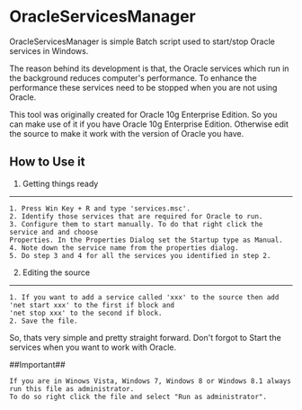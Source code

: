 OracleServicesManager
=====================

OracleServicesManager is simple Batch script used to start/stop Oracle services in Windows.

The reason behind its development is that, the Oracle services which run in the background 
reduces computer's performance. To enhance the performance these services need to be stopped 
when you are not using Oracle.

This tool was originally created for Oracle 10g Enterprise Edition. So you can make use of it if you have Oracle 10g Enterprise Edition. Otherwise edit the source to make it work with the version of Oracle you have.

How to Use it
-------------
1. Getting things ready
------------------------
	1. Press Win Key + R and type 'services.msc'.
	2. Identify those services that are required for Oracle to run.
	3. Configure them to start manually. To do that right click the service and and choose 
	Properties. In the Properties Dialog set the Startup type as Manual.
	4. Note down the service name from the properties dialog.
	5. Do step 3 and 4 for all the services you identified in step 2.

2. Editing the source
---------------------
	1. If you want to add a service called 'xxx' to the source then add 'net start xxx' to the first if block and 
	'net stop xxx' to the second if block.
	2. Save the file.

So, thats very simple and pretty straight forward. Don't forgot to Start the services when you want to work with Oracle. 

##Important##

	If you are in Winows Vista, Windows 7, Windows 8 or Windows 8.1 always run this file as administrator. 
	To do so right click the file and select "Run as administrator".
